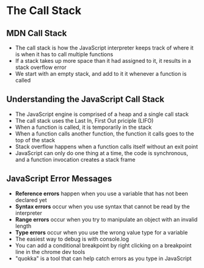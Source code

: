 # The Call Stack

## MDN Call Stack
* The call stack is how the JavaScript interpreter keeps track of where it is when it has to call multiple functions
* If a stack takes up more space than it had assigned to it, it results in a stack overflow error
* We start with an empty stack, and add to it it whenever a function is called

## Understanding the JavaScript Call Stack
* The JavaScript engine is comprised of a heap and a single call stack
* The call stack uses the Last In, First Out priciple (LIFO)
* When a function is called, it is temporarily in the stack
* When a function calls another function, the function it calls goes to the top of the stack
* Stack overflow happens when a function calls itself without an exit point
* JavaScript can only do one thing at a time, the code is synchronous, and a function invocation creates a stack frame

## JavaScript Error Messages
* __Reference errors__ happen when you use a variable that has not been declared yet
* __Syntax errors__ occur when you use syntax that cannot be read by the interpreter
* __Range errors__ occur when you try to manipulate an object with an invalid length
* __Type errors__ occur when you use the wrong value type for a variable
* The easiest way to debug is with console.log
* You can add a conditional breakpoint by right clicking on a breakpoint line in the chrome dev tools
* "quokka" is a tool that can help catch errors as you type in JavaScript



